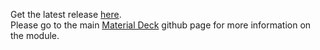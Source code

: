 Get the latest release <a href="https://github.com/CDeenen/MaterialDeck_Server/releases">here</a>.<br>
Please go to the main <a href="https://github.com/CDeenen/MaterialDeck">Material Deck</a> github page for more information on the module.